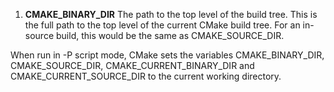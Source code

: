  1. **CMAKE_BINARY_DIR**
	The path to the top level of the build tree. This is the full path to the top level of the current CMake build tree. For an in-source build, this would be the same as CMAKE_SOURCE_DIR.

When run in -P script mode, CMake sets the variables CMAKE_BINARY_DIR, CMAKE_SOURCE_DIR, CMAKE_CURRENT_BINARY_DIR and CMAKE_CURRENT_SOURCE_DIR to the current working directory.

<!--stackedit_data:
eyJoaXN0b3J5IjpbMzk3MDU4NzgxXX0=
-->